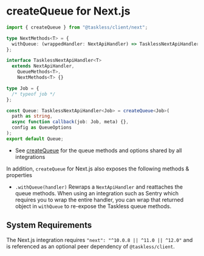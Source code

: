 # createQueue for Next.js

```ts
import { createQueue } from "@taskless/client/next";

type NextMethods<T> = {
  withQueue: (wrappedHandler: NextApiHandler) => TasklessNextApiHandler<T>;
};

interface TasklessNextApiHandler<T>
  extends NextApiHandler,
    QueueMethods<T>,
    NextMethods<T> {}

type Job = {
  /* typeof job */
};

const Queue: TasklessNextApiHandler<Job> = createQueue<Job>(
  path as string,
  async function callback(job: Job, meta) {},
  config as QueueOptions
);
export default Queue;
```

- See [createQueue](/docs/api/integrations/createQueue.md) for the queue methods and options shared by all integrations

In addition, `createQueue` for Next.js also exposes the following methods & properties

- `.withQueue(handler)` Rewraps a `NextApiHandler` and reattaches the queue methods. When using an integration such as Sentry which requires you to wrap the entire handler, you can wrap that returned object in `withQueue` to re-expose the Taskless queue methods.

## System Requirements

The Next.js integration requires `"next": "^10.0.8 || ^11.0 || ^12.0"` and is referenced as an optional peer dependency of `@taskless/client`.
